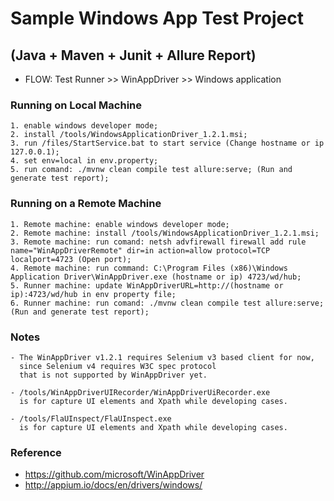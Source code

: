 # Sample Windows App Test Project

## (Java + Maven + Junit + Allure Report)

- FLOW: Test Runner >> WinAppDriver  >> Windows application

### Running on Local Machine

~~~Text
1. enable windows developer mode;
2. install /tools/WindowsApplicationDriver_1.2.1.msi;
3. run /files/StartService.bat to start service (Change hostname or ip 127.0.0.1);
4. set env=local in env.property;
5. run comand: ./mvnw clean compile test allure:serve; (Run and generate test report);
~~~

### Running on a Remote Machine

~~~Text
1. Remote machine: enable windows developer mode;
2. Remote machine: install /tools/WindowsApplicationDriver_1.2.1.msi;
3. Remote machine: run comand: netsh advfirewall firewall add rule name="WinAppDriverRemote" dir=in action=allow protocol=TCP localport=4723 (Open port);
4. Remote machine: run command: C:\Program Files (x86)\Windows Application Driver\WinAppDriver.exe (hostname or ip) 4723/wd/hub;
5. Runner machine: update WinAppDriverURL=http://(hostname or ip):4723/wd/hub in env property file;
6. Runner machine: run comand: ./mvnw clean compile test allure:serve; (Run and generate test report);
~~~

### Notes

~~~Text
- The WinAppDriver v1.2.1 requires Selenium v3 based client for now,
  since Selenium v4 requires W3C spec protocol
  that is not supported by WinAppDriver yet.

- /tools/WinAppDriverUIRecorder/WinAppDriverUiRecorder.exe
  is for capture UI elements and Xpath while developing cases.

- /tools/FlaUInspect/FlaUInspect.exe
  is for capture UI elements and Xpath while developing cases.
~~~

### Reference

- <https://github.com/microsoft/WinAppDriver>
- <http://appium.io/docs/en/drivers/windows/>

